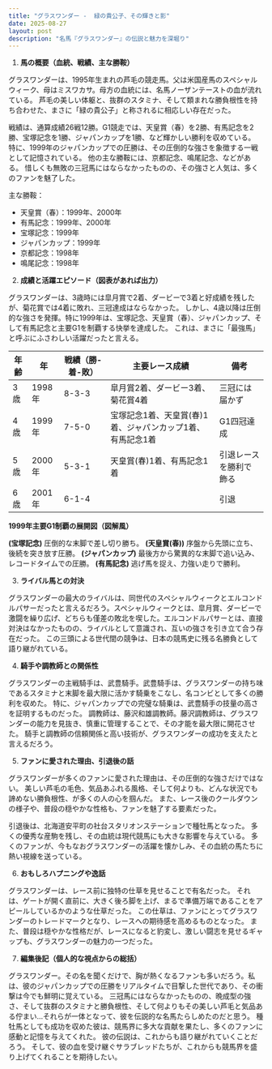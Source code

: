 ```yaml
---
title: "グラスワンダー -  緑の貴公子、その輝きと影"
date: 2025-08-27
layout: post
description: "名馬『グラスワンダー』の伝説と魅力を深堀り"
---
```


1. **馬の概要（血統、戦績、主な勝鞍）**

グラスワンダーは、1995年生まれの芦毛の競走馬。父は米国産馬のスペシャルウィーク、母はミスワカサ。母方の血統には、名馬ノーザンテーストの血が流れている。  芦毛の美しい体躯と、抜群のスタミナ、そして類まれな勝負根性を持ち合わせた、まさに「緑の貴公子」と称されるに相応しい存在だった。

戦績は、通算成績26戦12勝。G1競走では、天皇賞（春）を2勝、有馬記念を2勝、宝塚記念を1勝、ジャパンカップを1勝、など輝かしい勝利を収めている。  特に、1999年のジャパンカップでの圧勝は、その圧倒的な強さを象徴する一戦として記憶されている。  他の主な勝鞍には、京都記念、鳴尾記念、などがある。  惜しくも無敗の三冠馬にはならなかったものの、その強さと人気は、多くのファンを魅了した。

主な勝鞍：

* 天皇賞（春）：1999年、2000年
* 有馬記念：1999年、2000年
* 宝塚記念：1999年
* ジャパンカップ：1999年
* 京都記念：1998年
* 鳴尾記念：1998年


2. **成績と活躍エピソード（図表があれば出力）**

グラスワンダーは、3歳時には皐月賞で2着、ダービーで3着と好成績を残したが、菊花賞では4着に敗れ、三冠達成はならなかった。 しかし、4歳以降は圧倒的な強さを発揮。特に1999年は、宝塚記念、天皇賞（春）、ジャパンカップ、そして有馬記念と主要G1を制覇する快挙を達成した。  これは、まさに「最強馬」と呼ぶにふさわしい活躍だったと言える。

| 年齢 | 年 | 戦績（勝-着-敗） | 主要レース成績 | 備考 |
|---|---|---|---|---|
| 3歳 | 1998年 | 8-3-3 | 皐月賞2着、ダービー3着、菊花賞4着 |  三冠には届かず |
| 4歳 | 1999年 | 7-5-0 | 宝塚記念1着、天皇賞(春)1着、ジャパンカップ1着、有馬記念1着 | G1四冠達成 |
| 5歳 | 2000年 | 5-3-1 | 天皇賞(春)1着、有馬記念1着 |  引退レースを勝利で飾る |
| 6歳 | 2001年 | 6-1-4 |  |  引退 |


**1999年主要G1制覇の展開図（図解風）**

**(宝塚記念)** 圧倒的な末脚で差し切り勝ち。
**(天皇賞(春))**  序盤から先頭に立ち、後続を突き放す圧勝。
**(ジャパンカップ)**  最後方から驚異的な末脚で追い込み、レコードタイムでの圧勝。
**(有馬記念)**  逃げ馬を捉え、力強い走りで勝利。


3. **ライバル馬との対決**

グラスワンダーの最大のライバルは、同世代のスペシャルウィークとエルコンドルパサーだったと言えるだろう。スペシャルウィークとは、皐月賞、ダービーで激闘を繰り広げ、どちらも僅差の敗北を喫した。エルコンドルパサーとは、直接対決はなかったものの、ライバルとして意識され、互いの強さを引き立て合う存在だった。  この三頭による世代間の競争は、日本の競馬史に残る名勝負として語り継がれている。


4. **騎手や調教師との関係性**

グラスワンダーの主戦騎手は、武豊騎手。武豊騎手は、グラスワンダーの持ち味であるスタミナと末脚を最大限に活かす騎乗をこなし、名コンビとして多くの勝利を収めた。  特に、ジャパンカップでの完璧な騎乗は、武豊騎手の技量の高さを証明するものだった。  調教師は、藤沢和雄調教師。藤沢調教師は、グラスワンダーの能力を見抜き、慎重に管理することで、その才能を最大限に開花させた。  騎手と調教師の信頼関係と高い技術が、グラスワンダーの成功を支えたと言えるだろう。


5. **ファンに愛された理由、引退後の話**

グラスワンダーが多くのファンに愛された理由は、その圧倒的な強さだけではない。  美しい芦毛の毛色、気品あふれる風格、そして何よりも、どんな状況でも諦めない勝負根性、が多くの人の心を掴んだ。  また、レース後のクールダウンの様子や、普段の穏やかな性格も、ファンを魅了する要素だった。

引退後は、北海道安平町の社台スタリオンステーションで種牡馬となった。  多くの優秀な産駒を残し、その血統は現代競馬にも大きな影響を与えている。  多くのファンが、今もなおグラスワンダーの活躍を懐かしみ、その血統の馬たちに熱い視線を送っている。


6. **おもしろハプニングや逸話**

グラスワンダーは、レース前に独特の仕草を見せることで有名だった。  それは、ゲートが開く直前に、大きく後ろ脚を上げ、まるで準備万端であることをアピールしているかのような仕草だった。 この仕草は、ファンにとってグラスワンダーのトレードマークとなり、レースへの期待感を高めるものとなった。 また、普段は穏やかな性格だが、レースになると豹変し、激しい闘志を見せるギャップも、グラスワンダーの魅力の一つだった。


7. **編集後記（個人的な視点からの総括）**

グラスワンダー。その名を聞くだけで、胸が熱くなるファンも多いだろう。私は、彼のジャパンカップでの圧勝をリアルタイムで目撃した世代であり、その衝撃は今でも鮮明に覚えている。  三冠馬にはならなかったものの、晩成型の強さ、そして抜群のスタミナと勝負根性、そして何よりもその美しい芦毛と気品ある佇まい…それらが一体となって、彼を伝説的な名馬たらしめたのだと思う。  種牡馬としても成功を収めた彼は、競馬界に多大な貢献を果たし、多くのファンに感動と記憶を与えてくれた。  彼の伝説は、これからも語り継がれていくことだろう。  そして、彼の血を受け継ぐサラブレッドたちが、これからも競馬界を盛り上げてくれることを期待したい。

